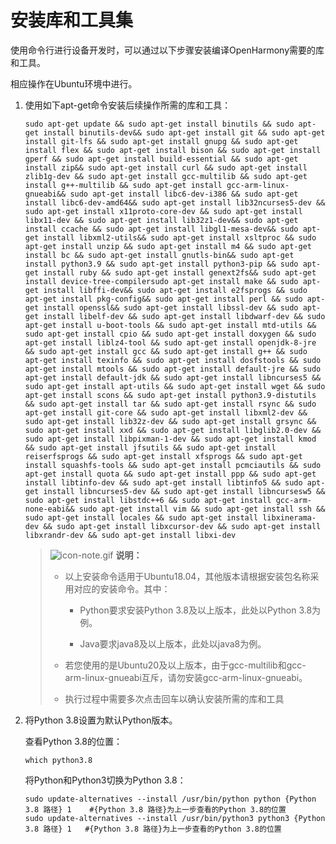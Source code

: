 # 安装库和工具集


使用命令行进行设备开发时，可以通过以下步骤安装编译OpenHarmony需要的库和工具。


相应操作在Ubuntu环境中进行。


1. 使用如下apt-get命令安装后续操作所需的库和工具：
   
   ```
   sudo apt-get update && sudo apt-get install binutils && sudo apt-get install binutils-dev&& sudo apt-get install git && sudo apt-get install git-lfs && sudo apt-get install gnupg && sudo apt-get install flex && sudo apt-get install bison && sudo apt-get install gperf && sudo apt-get install build-essential && sudo apt-get install zip&& sudo apt-get install curl && sudo apt-get install zlib1g-dev && sudo apt-get install gcc-multilib && sudo apt-get install g++-multilib && sudo apt-get install gcc-arm-linux-gnueabi&& sudo apt-get install libc6-dev-i386 && sudo apt-get install libc6-dev-amd64&& sudo apt-get install lib32ncurses5-dev && sudo apt-get install x11proto-core-dev && sudo apt-get install libx11-dev && sudo apt-get install lib32z1-dev&& sudo apt-get install ccache && sudo apt-get install libgl1-mesa-dev&& sudo apt-get install libxml2-utils&& sudo apt-get install xsltproc && sudo apt-get install unzip && sudo apt-get install m4 && sudo apt-get install bc && sudo apt-get install gnutls-bin&& sudo apt-get install python3.9 && sudo apt-get install python3-pip && sudo apt-get install ruby && sudo apt-get install genext2fs&& sudo apt-get install device-tree-compilersudo apt-get install make && sudo apt-get install libffi-dev&& sudo apt-get install e2fsprogs && sudo apt-get install pkg-config&& sudo apt-get install perl && sudo apt-get install openssl&& sudo apt-get install libssl-dev && sudo apt-get install libelf-dev && sudo apt-get install libdwarf-dev && sudo apt-get install u-boot-tools && sudo apt-get install mtd-utils && sudo apt-get install cpio && sudo apt-get install doxygen && sudo apt-get install liblz4-tool && sudo apt-get install openjdk-8-jre && sudo apt-get install gcc && sudo apt-get install g++ && sudo apt-get install texinfo && sudo apt-get install dosfstools && sudo apt-get install mtools && sudo apt-get install default-jre && sudo apt-get install default-jdk && sudo apt-get install libncurses5 && sudo apt-get install apt-utils && sudo apt-get install wget && sudo apt-get install scons && sudo apt-get install python3.9-distutils && sudo apt-get install tar && sudo apt-get install rsync && sudo apt-get install git-core && sudo apt-get install libxml2-dev && sudo apt-get install lib32z-dev && sudo apt-get install grsync && sudo apt-get install xxd && sudo apt-get install libglib2.0-dev && sudo apt-get install libpixman-1-dev && sudo apt-get install kmod && sudo apt-get install jfsutils && sudo apt-get install reiserfsprogs && sudo apt-get install xfsprogs && sudo apt-get install squashfs-tools && sudo apt-get install pcmciautils && sudo apt-get install quota && sudo apt-get install ppp && sudo apt-get install libtinfo-dev && sudo apt-get install libtinfo5 && sudo apt-get install libncurses5-dev && sudo apt-get install libncursesw5 && sudo apt-get install libstdc++6 && sudo apt-get install gcc-arm-none-eabi&& sudo apt-get install vim && sudo apt-get install ssh && sudo apt-get install locales && sudo apt-get install libxinerama-dev && sudo apt-get install libxcursor-dev && sudo apt-get install libxrandr-dev && sudo apt-get install libxi-dev
   ```

   > ![icon-note.gif](public_sys-resources/icon-note.gif) **说明：**
   >
   > - 以上安装命令适用于Ubuntu18.04，其他版本请根据安装包名称采用对应的安装命令。其中：
   > 
   >   - Python要求安装Python 3.8及以上版本，此处以Python 3.8为例。
   > 
   >   - Java要求java8及以上版本，此处以java8为例。
   >
   > - 若您使用的是Ubuntu20及以上版本，由于gcc-multilib和gcc-arm-linux-gnueabi互斥，请勿安装gcc-arm-linux-gnueabi。
   > 
   > - 执行过程中需要多次点击回车以确认安装所需的库和工具

2. 将Python 3.8设置为默认Python版本。
   
   查看Python 3.8的位置：

   
   ```
   which python3.8
   ```

   将Python和Python3切换为Python 3.8：
   
   ```
   sudo update-alternatives --install /usr/bin/python python {Python 3.8 路径} 1    #{Python 3.8 路径}为上一步查看的Python 3.8的位置
   sudo update-alternatives --install /usr/bin/python3 python3 {Python 3.8 路径} 1   #{Python 3.8 路径}为上一步查看的Python 3.8的位置
   ```
